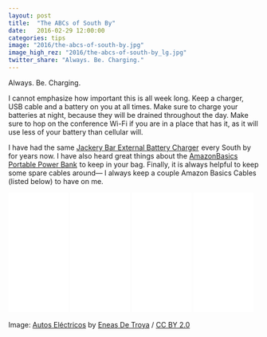 ```yaml
---
layout: post
title:  "The ABCs of South By"
date:   2016-02-29 12:00:00
categories: tips
image: "2016/the-abcs-of-south-by.jpg"
image_high_rez: "2016/the-abcs-of-south-by_lg.jpg"
twitter_share: "Always. Be. Charging."
---
```


Always. Be. Charging.

I cannot emphasize how important this is all week long. Keep a charger, USB cable and a battery on you at all times. Make sure to charge your batteries at night, because they will be drained throughout the day. Make sure to hop on the conference Wi-Fi if you are in a place that has it, as it will use less of your battery than cellular will.

I have had the same <a rel="nofollow" href="http://www.amazon.com/gp/product/B00DTXA578/ref=as_li_tl?ie=UTF8&camp=1789&creative=9325&creativeASIN=B00DTXA578&linkCode=as2&tag=sxdrinks-20&linkId=5PMUM6BA4EG5I424">Jackery Bar External Battery Charger</a><img src="http://ir-na.amazon-adsystem.com/e/ir?t=sxdrinks-20&l=as2&o=1&a=B00DTXA578" width="1" height="1" border="0" alt="" style="border:none !important; margin:0px !important;" /> every South by for years now. I have also heard great things about the <a rel="nofollow" href="http://www.amazon.com/gp/product/B00LRK8JDC/ref=as_li_tl?ie=UTF8&camp=1789&creative=9325&creativeASIN=B00LRK8JDC&linkCode=as2&tag=sxdrinks-20&linkId=6JVX3DXXD5I7REPK">AmazonBasics Portable Power Bank</a><img src="http://ir-na.amazon-adsystem.com/e/ir?t=sxdrinks-20&l=as2&o=1&a=B00LRK8JDC" width="1" height="1" border="0" alt="" style="border:none !important; margin:0px !important;" /> to keep in your bag. Finally, it is always helpful to keep some spare cables around— I always keep a couple Amazon Basics Cables (listed below) to have on me.


<iframe style="width:120px;height:240px;" marginwidth="0" marginheight="0" scrolling="no" frameborder="0" src="//ws-na.amazon-adsystem.com/widgets/q?ServiceVersion=20070822&OneJS=1&Operation=GetAdHtml&MarketPlace=US&source=ac&ref=qf_sp_asin_til&ad_type=product_link&tracking_id=sxdrinks-20&marketplace=amazon&region=US&placement=B00DTXA578&asins=B00DTXA578&linkId=E5BYFHUZWHA5HFDX&show_border=true&link_opens_in_new_window=true">
</iframe>

<iframe style="width:120px;height:240px;" marginwidth="0" marginheight="0" scrolling="no" frameborder="0" src="//ws-na.amazon-adsystem.com/widgets/q?ServiceVersion=20070822&OneJS=1&Operation=GetAdHtml&MarketPlace=US&source=ac&ref=qf_sp_asin_til&ad_type=product_link&tracking_id=sxdrinks-20&marketplace=amazon&region=US&placement=B00LRK8JDC&asins=B00LRK8JDC&linkId=EWVZOZ42GMDISBYL&show_border=true&link_opens_in_new_window=true">
</iframe>

<iframe style="width:120px;height:240px;" marginwidth="0" marginheight="0" scrolling="no" frameborder="0" src="//ws-na.amazon-adsystem.com/widgets/q?ServiceVersion=20070822&OneJS=1&Operation=GetAdHtml&MarketPlace=US&source=ac&ref=tf_til&ad_type=product_link&tracking_id=sxdrinks-20&marketplace=amazon&region=US&placement=B00NH13O7K&asins=B00NH13O7K&linkId=2AO76DS4GTQHDWK6&show_border=true&link_opens_in_new_window=true">
</iframe>

<iframe style="width:120px;height:240px;" marginwidth="0" marginheight="0" scrolling="no" frameborder="0" src="//ws-na.amazon-adsystem.com/widgets/q?ServiceVersion=20070822&OneJS=1&Operation=GetAdHtml&MarketPlace=US&source=ac&ref=tf_til&ad_type=product_link&tracking_id=sxdrinks-20&marketplace=amazon&region=US&placement=B010U3XO3Q&asins=B010U3XO3Q&linkId=HE4CBE7NN3GQA4QJ&show_border=true&link_opens_in_new_window=true">
</iframe>

<br>

Image: <a href="https://www.flickr.com/photos/eneas/5464231774/" target="\_blank">Autos Eléctricos</a> by <a href="https://www.flickr.com/photos/eneas/" target="\_blank">Eneas De Troya</a> / <a href="https://creativecommons.org/licenses/by/2.0/" target="\_blank">CC BY 2.0</a>
